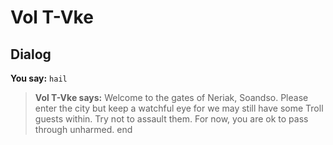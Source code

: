 # Vol T-Vke


## Dialog

**You say:** `hail`



>**Vol T-Vke says:** Welcome to the gates of Neriak, Soandso. Please enter the city but keep a watchful eye for we may still have some Troll guests within. Try not to assault them. For now, you are ok to pass through unharmed.
end
